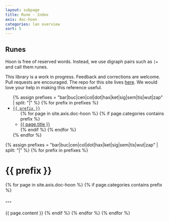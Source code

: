 ```yaml
---
layout: subpage
title: Rune - Index
axis: doc-hoon
categories: lan overview
sort: 5
---
```


## Runes

Hoon is free of reserved words. Instead, we use digraph pairs such as `|=` and call them runes. 

This library is a work in progress. Feedback and corrections are welcome. Pull requests are encouraged. The repo for this site lives [here](https://github.com/urbit/urbit.github.io). We would love your help in making this reference useful.

<div class="subnav">
<ul>
{% assign prefixes = "bar|buc|cen|col|dot|hax|ket|sig|sem|tis|wut|zap" | split: "|" %}
{% for prefix in prefixes %}
<li>
<a href="#{{ prefix }}" class="section"><code>{{ prefix }}</code></a>
<a href="#" class="expand"></a>
<ul>
{% for page in site.axis.doc-hoon %}
{% if page.categories contains prefix %}
<li>
<a href="#{{ page.title }}">{{ page.title }}</a>
</li>
{% endif %}
{% endfor %}
</ul>
</li>
{% endfor %}
</ul>
</div>

{% assign prefixes = "bar|buc|cen|col|dot|hax|ket|sig|sem|tis|wut|zap" | split: "|" %}
{% for prefix in prefixes %}
<h1 id="{{ prefix }}">{{ prefix }}</h1>
{% for page in site.axis.doc-hoon %}
{% if page.categories contains prefix %}
<h4 id="{{ page.title }}">---</h1>
{{ page.content }}
{% endif %}
{% endfor %}
{% endfor %}